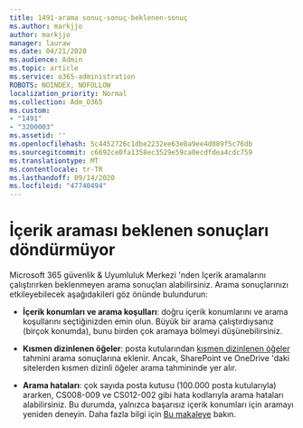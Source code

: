 ```yaml
---
title: 1491-arama sonuç-sonuç-beklenen-sonuç
ms.author: markjjo
author: markjjo
manager: lauraw
ms.date: 04/21/2020
ms.audience: Admin
ms.topic: article
ms.service: o365-administration
ROBOTS: NOINDEX, NOFOLLOW
localization_priority: Normal
ms.collection: Adm_O365
ms.custom:
- "1491"
- "3200003"
ms.assetid: ''
ms.openlocfilehash: 5c4452726c1dbe2232ee63e8a9ee4d089f5c76db
ms.sourcegitcommit: c6692ce0fa1358ec3529e59ca0ecdfdea4cdc759
ms.translationtype: MT
ms.contentlocale: tr-TR
ms.lasthandoff: 09/14/2020
ms.locfileid: "47740494"
---
```

# <a name="content-search-not-returning-expected-results"></a>İçerik araması beklenen sonuçları döndürmüyor

Microsoft 365 güvenlik & Uyumluluk Merkezi 'nden Içerik aramalarını çalıştırırken beklenmeyen arama sonuçları alabilirsiniz. Arama sonuçlarınızı etkileyebilecek aşağıdakileri göz önünde bulundurun:

- **İçerik konumları ve arama koşulları**: doğru içerik konumlarını ve arama koşullarını seçtiğinizden emin olun. Büyük bir arama çalıştırdıysanız (birçok konumda), bunu birden çok aramaya bölmeyi düşünebilirsiniz.

- **Kısmen dizinlenen öğeler**: posta kutularından  [kısmen dizinlenen öğeler](https://docs.microsoft.com/microsoft-365/compliance/partially-indexed-items-in-content-search) tahmini arama sonuçlarına eklenir. Ancak, SharePoint ve OneDrive 'daki sitelerden kısmen dizinli öğeler arama tahmininde yer alır.

- **Arama hataları**: çok sayıda posta kutusu (100.000 posta kutularıyla) ararken, CS008-009 ve CS012-002 gibi hata kodlarıyla arama hataları alabilirsiniz. Bu durumda, yalnızca başarısız içerik konumları için aramayı yeniden deneyin. Daha fazla bilgi için  [Bu makaleye](https://docs.microsoft.com/microsoft-365/compliance/retry-failed-content-search) bakın.
